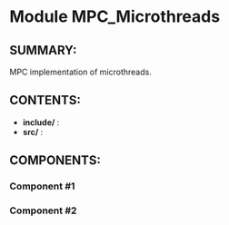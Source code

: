 Module MPC_Microthreads
======================

SUMMARY:
--------

MPC implementation of microthreads.

CONTENTS:
---------
* **include/** :
* **src/** :
    

COMPONENTS:
-----------

### Component #1
### Component #2

